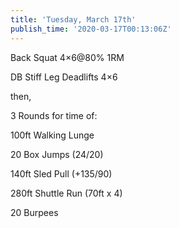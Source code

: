 ```yaml
---
title: 'Tuesday, March 17th'
publish_time: '2020-03-17T00:13:06Z'
---
```


Back Squat 4×6\@80% 1RM

DB Stiff Leg Deadlifts 4×6

then,

3 Rounds for time of:

100ft Walking Lunge

20 Box Jumps (24/20)

140ft Sled Pull (+135/90)

280ft Shuttle Run (70ft x 4)

20 Burpees
